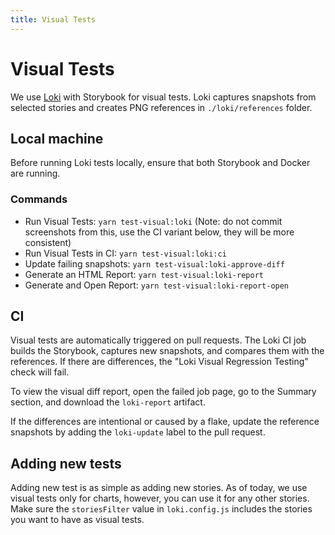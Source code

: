 ```yaml
---
title: Visual Tests
---
```


# Visual Tests

We use [Loki](https://loki.js.org/) with Storybook for visual tests. Loki captures snapshots from selected stories and creates PNG references in `./loki/references` folder.

## Local machine

Before running Loki tests locally, ensure that both Storybook and Docker are running.

### Commands

- Run Visual Tests: `yarn test-visual:loki` (Note: do not commit screenshots from this, use the CI variant below, they will be more consistent)
- Run Visual Tests in CI: `yarn test-visual:loki:ci`
- Update failing snapshots: `yarn test-visual:loki-approve-diff`
- Generate an HTML Report: `yarn test-visual:loki-report`
- Generate and Open Report: `yarn test-visual:loki-report-open`

## CI

Visual tests are automatically triggered on pull requests. The Loki CI job builds the Storybook, captures new snapshots, and compares them with the references. If there are differences, the "Loki Visual Regression Testing" check will fail.

To view the visual diff report, open the failed job page, go to the Summary section, and download the `loki-report` artifact.

If the differences are intentional or caused by a flake, update the reference snapshots by adding the `loki-update` label to the pull request.

## Adding new tests

Adding new test is as simple as adding new stories. As of today, we use visual tests only for charts, however, you can use it for any other stories. Make sure the `storiesFilter` value in `loki.config.js` includes the stories you want to have as visual tests.
